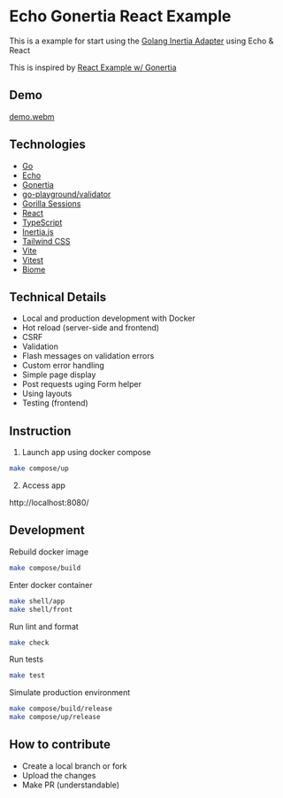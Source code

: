 # Echo Gonertia React Example

This is a example for start using the [Golang Inertia Adapter](https://github.com/romsar/gonertia) using Echo & React

This is inspired by [React Example w/ Gonertia](https://github.com/sdil/gonertia_react_example/tree/master)

## Demo

[demo.webm](https://github.com/user-attachments/assets/139e8fc9-340f-41ec-a8b2-c1f3864fe129)

## Technologies

- [Go](https://go.dev/)
- [Echo](https://echo.labstack.com/)
- [Gonertia](https://github.com/romsar/gonertia)
- [go-playground/validator](https://github.com/go-playground/validator)
- [Gorilla Sessions](https://github.com/gorilla/sessions)
- [React](https://react.dev/)
- [TypeScript](https://www.typescriptlang.org/)
- [Inertia.js](https://inertiajs.com/)
- [Tailwind CSS](https://tailwindcss.com/)
- [Vite](https://vite.dev/)
- [Vitest](https://vitest.dev/)
- [Biome](https://biomejs.dev/)

## Technical Details 

- Local and production development with Docker
- Hot reload (server-side and frontend)
- CSRF
- Validation
- Flash messages on validation errors
- Custom error handling
- Simple page display
- Post requests uging Form helper
- Using layouts
- Testing (frontend)

## Instruction

1. Launch app using docker compose

```bash
make compose/up
```

2. Access app

http://localhost:8080/

## Development

Rebuild docker image

```bash
make compose/build
```

Enter docker container

````bash
make shell/app
make shell/front
````

Run lint and format

```bash
make check
```

Run tests

```bash
make test
```

Simulate production environment

```bash
make compose/build/release
make compose/up/release
```

## How to contribute

- Create a local branch or fork
- Upload the changes
- Make PR (understandable)
